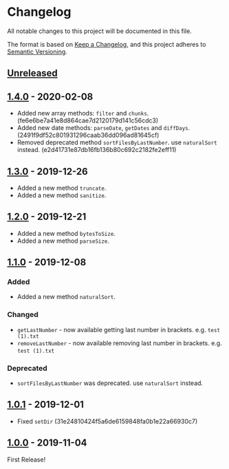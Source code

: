 # Changelog

All notable changes to this project will be documented in this file.

The format is based on [Keep a Changelog](https://keepachangelog.com/en/1.0.0/),
and this project adheres to [Semantic Versioning](https://semver.org/spec/v2.0.0.html).

## [Unreleased]

## [1.4.0] - 2020-02-08

- Added new array methods: `filter` and `chunks`. (fe6e6be7a41e8d864cae7d2120179d141c56cdc3)
- Added new date methods: `parseDate`, `getDates` and `diffDays`. (2491f9df52c801931296caab36dd096ad81645cf)
- Removed deprecated method `sortFilesByLastNumber`. use `naturalSort` instead. (e2d41731e87db16fb136b80c692c2182fe2eff11)

## [1.3.0] - 2019-12-26

- Added a new method `truncate`.
- Added a new method `sanitize`.

## [1.2.0] - 2019-12-21

- Added a new method `bytesToSize`.
- Added a new method `parseSize`.

## [1.1.0] - 2019-12-08

### Added

- Added a new method `naturalSort`.

### Changed

- `getLastNumber` - now available getting last number in brackets. e.g. `test (1).txt`
- `removeLastNumber` - now available removing last number in brackets. e.g. `test (1).txt`

### Deprecated

- `sortFilesByLastNumber` was deprecated. use `naturalSort` instead.

## [1.0.1] - 2019-12-01

- Fixed `setDir` (31e24810424f5a6de6159848fa0b1e22a66930c7)

## [1.0.0] - 2019-11-04

First Release!

[Unreleased]: https://github.com/archco/file-path-helper/compare/v1.4.0...HEAD
[1.4.0]: https://github.com/archco/file-path-helper/compare/v1.3.0...v1.4.0
[1.3.0]: https://github.com/archco/file-path-helper/compare/v1.2.0...v1.3.0
[1.2.0]: https://github.com/archco/file-path-helper/compare/v1.1.0...v1.2.0
[1.1.0]: https://github.com/archco/file-path-helper/compare/v1.0.1...v1.1.0
[1.0.1]: https://github.com/archco/file-path-helper/compare/v1.0.0...v1.0.1
[1.0.0]: https://github.com/archco/file-path-helper/releases/tag/v1.0.0
